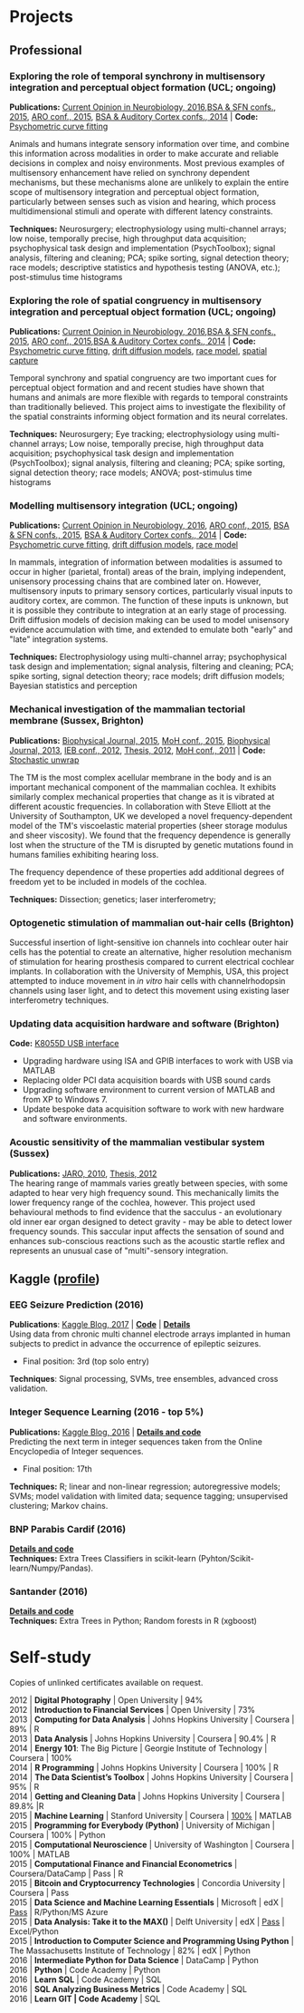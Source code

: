# Projects
## Professional

### Exploring the role of temporal synchrony in multisensory integration and perceptual object formation (UCL; ongoing)
**Publications:** [Current Opinion in Neurobiology, 2016](https://scholar.google.co.uk/citations?view_op=view_citation&hl=en&user=cU1sBXcAAAAJ&citation_for_view=cU1sBXcAAAAJ:3s1wT3WcHBgC),[BSA & SFN confs., 2015](https://scholar.google.co.uk/citations?view_op=view_citation&hl=en&user=cU1sBXcAAAAJ&citation_for_view=cU1sBXcAAAAJ:pqnbT2bcN3wC), [ARO conf., 2015](https://scholar.google.co.uk/citations?view_op=view_citation&hl=en&user=cU1sBXcAAAAJ&sortby=pubdate&citation_for_view=cU1sBXcAAAAJ:g5m5HwL7SMYC), [BSA & Auditory Cortex confs., 2014](https://scholar.google.co.uk/citations?view_op=view_citation&hl=en&user=cU1sBXcAAAAJ&citation_for_view=cU1sBXcAAAAJ:rO6llkc54NcC) | **Code:** [Psychometric curve fitting](https://github.com/garethjns/PsychometricCurveFitting)    
 
Animals and humans integrate sensory information over time, and combine this information across modalities in order to make accurate and reliable decisions in complex and noisy environments. 
Most previous examples of multisensory enhancement have relied on synchrony dependent mechanisms, but these mechanisms alone are unlikely to explain the entire scope of multisensory integration and perceptual object formation, particularly between senses such as vision and hearing, which process multidimensional stimuli and operate with different latency constraints. 

**Techniques:** Neurosurgery; electrophysiology using multi-channel arrays; low noise, temporally precise, high throughput data acquisition; psychophysical task design and implementation (PsychToolbox); signal analysis, filtering and cleaning; PCA; spike sorting, signal detection theory; race models; descriptive statistics and hypothesis testing (ANOVA, etc.); post-stimulus time histograms

### Exploring the role of spatial congruency in multisensory integration and perceptual object formation (UCL; ongoing)
**Publications:** [Current Opinion in Neurobiology, 2016](https://scholar.google.co.uk/citations?view_op=view_citation&hl=en&user=cU1sBXcAAAAJ&citation_for_view=cU1sBXcAAAAJ:3s1wT3WcHBgC),[BSA & SFN confs., 2015](https://scholar.google.co.uk/citations?view_op=view_citation&hl=en&user=cU1sBXcAAAAJ&citation_for_view=cU1sBXcAAAAJ:pqnbT2bcN3wC), [ARO conf., 2015](https://scholar.google.co.uk/citations?view_op=view_citation&hl=en&user=cU1sBXcAAAAJ&sortby=pubdate&citation_for_view=cU1sBXcAAAAJ:g5m5HwL7SMYC),[BSA & Auditory Cortex confs., 2014](https://scholar.google.co.uk/citations?view_op=view_citation&hl=en&user=cU1sBXcAAAAJ&citation_for_view=cU1sBXcAAAAJ:rO6llkc54NcC) | **Code:** [Psychometric curve fitting](https://github.com/garethjns/PsychometricCurveFitting), [drift diffusion models](https://github.com/garethjns/DriftDiffusion), [race model](https://github.com/garethjns/RaceModel), [spatial capture](https://github.com/garethjns/SpatialCapture)
 
Temporal synchrony and spatial congruency are two important cues for perceptual object formation and and recent studies have shown that humans and animals are more flexible with regards to temporal constraints than traditionally believed. This project aims to investigate the flexibility of the spatial constraints informing object formation and its neural correlates.

**Techniques:** Neurosurgery; Eye tracking; electrophysiology using multi-channel arrays; Low noise, temporally precise, high throughput data acquisition; psychophysical task design and implementation (PsychToolbox); signal analysis, filtering and cleaning; PCA; spike sorting, signal detection theory; race models; ANOVA; post-stimulus time histograms
 
### Modelling multisensory integration (UCL; ongoing)
**Publications:** [Current Opinion in Neurobiology, 2016](https://scholar.google.co.uk/citations?view_op=view_citation&hl=en&user=cU1sBXcAAAAJ&citation_for_view=cU1sBXcAAAAJ:3s1wT3WcHBgC), [ARO conf., 2015](https://scholar.google.co.uk/citations?view_op=view_citation&hl=en&user=cU1sBXcAAAAJ&citation_for_view=cU1sBXcAAAAJ:g5m5HwL7SMYC), [BSA & SFN confs., 2015](https://scholar.google.co.uk/citations?view_op=view_citation&hl=en&user=cU1sBXcAAAAJ&citation_for_view=cU1sBXcAAAAJ:pqnbT2bcN3wC), [BSA & Auditory Cortex confs., 2014](https://scholar.google.co.uk/citations?view_op=view_citation&hl=en&user=cU1sBXcAAAAJ&citation_for_view=cU1sBXcAAAAJ:rO6llkc54NcC) | **Code:** [Psychometric curve fitting](https://github.com/garethjns/PsychometricCurveFitting), [drift diffusion models](https://github.com/garethjns/DriftDiffusion), [race model](https://github.com/garethjns/RaceModel)  

In mammals, integration of information between modalities is assumed to occur in higher (parietal, frontal) areas of the brain, implying independent, unisensory processing chains that are combined later on. However, multisensory inputs to primary sensory cortices, particularly visual inputs to auditory cortex, are common. The function of these inputs is unknown, but it is possible they contribute to integration at an early stage of processing. Drift diffusion models of decision making can be used to model unisensory evidence accumulation with time, and extended to emulate both "early" and "late" integration systems.

**Techniques:** Electrophysiology using multi-channel array; psychophysical task design and implementation; signal analysis, filtering and cleaning; PCA; spike sorting, signal detection theory; race models; drift diffusion models; Bayesian statistics and perception

### Mechanical investigation of the mammalian tectorial membrane (Sussex, Brighton)
**Publications:** [Biophysical Journal, 2015](https://scholar.google.co.uk/citations?view_op=view_citation&hl=en&user=cU1sBXcAAAAJ&sortby=pubdate&citation_for_view=cU1sBXcAAAAJ:M05iB0D1s5AC), [MoH conf., 2015](https://scholar.google.co.uk/citations?view_op=view_citation&hl=en&user=cU1sBXcAAAAJ&sortby=pubdate&citation_for_view=cU1sBXcAAAAJ:ZHo1McVdvXMC), [Biophysical Journal, 2013](https://scholar.google.co.uk/citations?view_op=view_citation&hl=en&user=cU1sBXcAAAAJ&sortby=pubdate&citation_for_view=cU1sBXcAAAAJ:UeHWp8X0CEIC), [IEB conf., 2012](https://scholar.google.co.uk/citations?view_op=view_citation&hl=en&user=cU1sBXcAAAAJ&sortby=pubdate&citation_for_view=cU1sBXcAAAAJ:qjMakFHDy7sC), [Thesis, 2012](https://scholar.google.co.uk/citations?view_op=view_citation&hl=en&user=cU1sBXcAAAAJ&sortby=pubdate&citation_for_view=cU1sBXcAAAAJ:d1gkVwhDpl0C), [MoH conf., 2011](https://scholar.google.co.uk/citations?view_op=view_citation&hl=en&user=cU1sBXcAAAAJ&sortby=pubdate&citation_for_view=cU1sBXcAAAAJ:u-x6o8ySG0sC) | **Code:** [Stochastic unwrap](https://github.com/garethjns/PhaseUnwrap)  
  
The TM is the most complex acellular membrane in the body and is an important mechanical component of the mammalian cochlea. It exhibits similarly complex mechanical properties that change as it is vibrated at different acoustic frequencies. In collaboration with Steve Elliott at the University of Southampton, UK we developed a novel frequency-dependent model of the TM's viscoelastic  material properties (sheer storage modulus and sheer viscosity). We found that the frequency dependence is generally lost when the structure of the TM is disrupted by genetic mutations found in humans families exhibiting hearing loss. 

The frequency dependence of these properties add additional degrees of freedom yet to be included in models of the cochlea.


**Techniques:** Dissection; genetics; laser interferometry; 

### Optogenetic stimulation of mammalian out-hair cells (Brighton)
Successful insertion of light-sensitive ion channels into cochlear outer hair cells has the potential to create an alternative, higher resolution mechanism of stimulation for hearing prosthesis compared to current electrical cochlear implants. In collaboration with the University of Memphis, USA, this project attempted to induce movement in *in vitro* hair cells with channelrhodopsin channels using laser light, and to detect this movement using existing laser interferometry techniques.


### Updating data acquisition hardware and software (Brighton)
**Code:** [K8055D USB interface](https://github.com/garethjns/K8055D-USB)  
 - Upgrading hardware using ISA and GPIB interfaces to work with USB via MATLAB
 - Replacing older PCI data acquisition boards with USB sound cards
 - Upgrading software environment to current version of MATLAB and from XP to Windows 7.
 - Update bespoke data acquisition software to work with new hardware and software environments.


### Acoustic sensitivity of the mammalian vestibular system (Sussex)
**Publications:** [JARO, 2010](https://scholar.google.co.uk/citations?view_op=view_citation&hl=en&user=cU1sBXcAAAAJ&sortby=pubdate&citation_for_view=cU1sBXcAAAAJ:u5HHmVD_uO8C), [Thesis, 2012](https://scholar.google.co.uk/citations?view_op=view_citation&hl=en&user=cU1sBXcAAAAJ&sortby=pubdate&citation_for_view=cU1sBXcAAAAJ:d1gkVwhDpl0C)  
The hearing range of mammals varies greatly between species, with some adapted to hear very high frequency sound. This mechanically limits the lower frequency range of the cochlea, however. This project used behavioural methods to find evidence that the sacculus - an evolutionary old inner ear organ designed to detect gravity - may be able to detect lower frequency sounds. This saccular input affects the sensation of sound and enhances sub-conscious reactions such as the acoustic startle reflex and represents an unusual case of "multi"-sensory integration. 


## Kaggle ([profile](https://www.kaggle.com/garethjns))
### EEG Seizure Prediction (2016) 

**Publications**: [Kaggle Blog, 2017](http://blog.kaggle.com/2017/01/10/seizure-prediction-competition-3rd-place-winners-interview-gareth-jones/) | [**Code**](https://github.com/garethjns/Kaggle-EEG) | 
**[Details](https://www.kaggle.com/c/melbourne-university-seizure-prediction/forums/t/26039/solutions)**  
Using data from chronic multi channel electrode arrays implanted in human subjects to predict in advance the occurrence of epileptic seizures.
 - Final position: 3rd (top solo entry)  

**Techniques**: Signal processing, SVMs, tree ensembles, advanced cross validation.


### Integer Sequence Learning (2016 - top 5%)
**Publications:** [Kaggle Blog, 2016](http://blog.kaggle.com/2016/11/21/integer-sequence-learning-competition-solution-write-up-team-1-618-gareth-jones-laurent-borderie/) | **[Details and code](https://github.com/garethjns/Kaggle-IntegerSequenceLearning)**  
Predicting the next term in integer sequences taken from the Online Encyclopedia of Integer sequences.
- Final position: 17th  

**Techniques:** R; linear and non-linear regression; autoregressive models; SVMs; model validation with limited data; sequence tagging; unsupervised clustering; Markov chains.

### BNP Parabis Cardif (2016)
**[Details and code](https://github.com/garethjns/Kaggle-BNPPC)**  
**Techniques:** Extra Trees Classifiers in scikit-learn (Pyhton/Scikit-learn/Numpy/Pandas).

### Santander (2016)
**[Details and code](https://github.com/garethjns/Kaggle-Santander)**  
**Techniques:** Extra Trees in Python; Random forests in R (xgboost)


  
# Self-study

Copies of unlinked certificates available on request.

2012 | **Digital Photography** | Open University | 94%  
2012 | **Introduction to Financial Services** | Open University | 73%  
2013 | **Computing for Data Analysis** | Johns Hopkins University | Coursera | 89% | R  
2013 | **Data Analysis** | Johns Hopkins University | Coursera | 90.4% | R  
2014 | **Energy 101**: The Big Picture | Georgie Institute of Technology | Coursera | 100%  
2014 | **R Programming** | Johns Hopkins University | Coursera | 100% | R  
2014 | **The Data Scientist’s Toolbox** | Johns Hopkins University | Coursera | 95% | R  
2014 | **Getting and Cleaning Data** | Johns Hopkins University | Coursera | 89.8% |R  
2015 | **Machine Learning** | Stanford University | Coursera | [100%](https://www.coursera.org/account/accomplishments/certificate/SKX6VUNZB2LK) | MATLAB  
2015 | **Programming for Everybody (Python)** | University of Michigan | Coursera | 100% | Python  
2015 | **Computational Neuroscience** | University of Washington | Coursera | 100% | MATLAB  
2015 | **Computational Finance and Financial Econometrics** | Coursera/DataCamp | Pass | R  
2015 | **Bitcoin and Cryptocurrency Technologies** | Concordia University | Coursera | Pass  
2015 | **Data Science and Machine Learning Essentials** | Microsoft | edX | [Pass](https://courses.edx.org/certificates/3697af2bba9440c8a24e8ecf2494878b) | R/Python/MS Azure  
2015 | **Data Analysis: Take it to the MAX()** | Delft University | edX | [Pass](https://courses.edx.org/certificates/146713a23d244fdf800235d1ca7d072a) | Excel/Python   
2015 | **Introduction to Computer Science and Programming Using Python** | The Massachusetts Institute of Technology | 82% | edX | Python  
2016 | **Intermediate Python for Data Science** | DataCamp | Python  
2016 | **Python** | Code Academy | Python  
2016 | **Learn SQL** | Code Academy | SQL  
2016 | **SQL Analyzing Business Metrics** | Code Academy | SQL  
2016 | **Learn GIT | Code Academy** | SQL  
